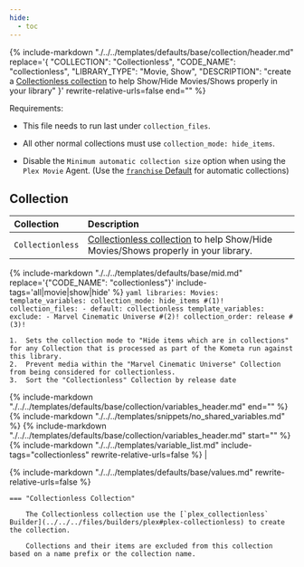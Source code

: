 ```yaml
---
hide:
  - toc
---
```

{%
    include-markdown "./../../templates/defaults/base/collection/header.md"
    replace='{
        "COLLECTION": "Collectionless", 
        "CODE_NAME": "collectionless",
        "LIBRARY_TYPE": "Movie, Show",
        "DESCRIPTION": "create a [Collectionless collection](../../files/builders/plex.md#plex-collectionless) to help Show/Hide Movies/Shows properly in your library"
    }'
    rewrite-relative-urls=false
    end="<!--rec-sub-->"
%}

Requirements: 

* This file needs to run last under `collection_files`.

* All other normal collections must use `collection_mode: hide_items`.

* Disable the `Minimum automatic collection size` option when using the `Plex Movie` Agent. (Use the [`franchise` Default](../movie/franchise.md) for automatic collections)

## Collection

| Collection       | Description                                                                                                                            |
|:-----------------|:---------------------------------------------------------------------------------------------------------------------------------------|
| `Collectionless` | [Collectionless collection](../../files/builders/plex.md#plex-collectionless) to help Show/Hide Movies/Shows properly in your library. |

{% include-markdown "./../../templates/defaults/base/mid.md" 
    replace='{"CODE_NAME": "collectionless"}'
    include-tags='all|movie|show|hide'
%}
    ```yaml
    libraries:
      Movies:
        template_variables:
          collection_mode: hide_items #(1)!
        collection_files:
          - default: collectionless
            template_variables:
              exclude:
                - Marvel Cinematic Universe #(2)!
              collection_order: release #(3)!
    ```

    1.  Sets the collection mode to "Hide items which are in collections" for any Collection that is processed as part of the Kometa run against this library.
    2.  Prevent media within the "Marvel Cinematic Universe" Collection from being considered for collectionless.
    3.  Sort the "Collectionless" Collection by release date

{% include-markdown "./../../templates/defaults/base/collection/variables_header.md" end="<!--file-->" %}
{% include-markdown "./../../templates/snippets/no_shared_variables.md" %}
{% include-markdown "./../../templates/defaults/base/collection/variables_header.md" start="<!--file-header-->" %}
    {%
        include-markdown "./../../templates/variable_list.md"
        include-tags="collectionless"
        rewrite-relative-urls=false
    %}                                                                                                                                                                                                                                                                                                                                                                                                                             |
    
{% include-markdown "./../../templates/defaults/base/values.md" rewrite-relative-urls=false %}

    === "Collectionless Collection"

        The Collectionless collection use the [`plex_collectionless` Builder](../../../files/builders/plex#plex-collectionless) to create the collection.
        
        Collections and their items are excluded from this collection based on a name prefix or the collection name.
